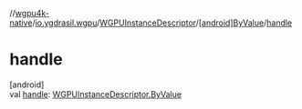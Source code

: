 //[wgpu4k-native](../../../../index.md)/[io.ygdrasil.wgpu](../../index.md)/[WGPUInstanceDescriptor](../index.md)/[[android]ByValue](index.md)/[handle](handle.md)

# handle

[android]\
val [handle](handle.md): [WGPUInstanceDescriptor.ByValue](../../../io.ygdrasil.wgpu.android/-w-g-p-u-instance-descriptor/-by-value/index.md)
